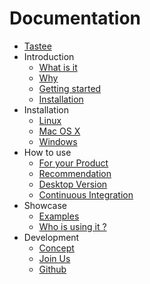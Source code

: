 Documentation
=============

* [Tastee](../README.md)
* Introduction
  * [What is it](intro/what-is-it.md)
  * [Why](intro/why.md)
  * [Getting started](intro/getting-started.md)
  * [Installation](intro/install.md)
* Installation
  * [Linux](installation/linux.md)
  * [Mac OS X](installation/osx.md)
  * [Windows](installation/windows.md)
* How to use
  * [For your Product](how-to-use/for-your-product.md)
  * [Recommendation](how-to-use/recommendation.md)
  * [Desktop Version](how-to-use/desktop.md)
  * [Continuous Integration](how-to-use/continuous-integration.md)
* Showcase
  * [Examples](showcase/examples.md)
  * [Who is using it ?](showcase/who-is-using-it.md)
* Development
  * [Concept](development/concept.md)
  * [Join Us](development/join-us.md)
  * [Github](development/github.md)

